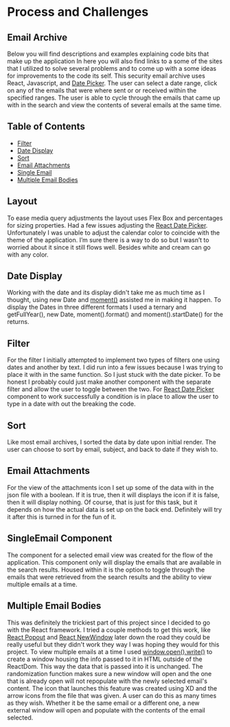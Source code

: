 # Process and Challenges

## Email Archive

Below you will find descriptions and examples explaining code bits that make up the application In here you will also find links to a some of the sites that I utilized to solve several problems and to come up with a some ideas for improvements to the code its self. This security email archive uses React, Javascript, and [Date Picker](https://reactdatepicker.com/). The user can select a date range, click on any of the emails that were where sent or or received within the specified ranges. The user is able to cycle through the emails that came up with in the search and view the contents of several emails at the same time.

## **Table of Contents**

- [Filter](#Filter)
- [Date Display](#Date-Display)
- [Sort](#Sort)
- [Email Attachments](#Email-Attachments)
- [Single Email](#SingleEmail-Component)
- [Multiple Email Bodies](#Multiple-Email-Bodies)

## Layout

To ease media query adjustments the layout uses Flex Box and percentages for sizing properties. Had a few issues adjusting the [React Date Picker](https://reactdatepicker.com/). Unfortunately I was unable to adjust the calendar color to coincide with the theme of the application. I’m sure there is a way to do so but I wasn’t to worried about it since it still flows well. Besides white and cream can go with any color.

## Date Display

Working with the date and its display didn't take me as much time as I thought, using new Date and [moment()](https://momentjs.com/) assisted me in making it happen. To display the Dates in three different formats I used a ternary and getFullYear(), new Date, moment().format() and moment().startDate() for the returns.

## Filter

For the filter I initially attempted to implement two types of filters one using dates and another by text. I did run into a few issues because I was trying to place it with in the same function. So I just stuck with the date picker. To be honest I probably could just make another component with the separate filter and allow the user to toggle between the two. For [React Date Picker](https://reactdatepicker.com/) component to work successfully a condition is in place to allow the user to type in a date with out the breaking the code.

## Sort

Like most email archives, I sorted the data by date upon initial render. The user can choose to sort by email, subject, and back to date if they wish to.

## Email Attachments

For the view of the attachments icon I set up some of the data with in the json file with a boolean. If it is true, then it will displays the icon if it is false, then it will display nothing. Of course, that is just for this task, but it depends on how the actual data is set up on the back end. Definitely will try it after this is turned in for the fun of it.

## SingleEmail Component

The component for a selected email view was created for the flow of the application. This component only will display the emails that are available in the search results. Housed within it is the option to toggle through the emails that were retrieved from the search results and the ability to view multiple emails at a time.

## Multiple Email Bodies

This was definitely the trickiest part of this project since I decided to go with the React framework. I tried a couple methods to get this work, like [React Popout](https://github.com/JakeGinnivan/react-popout) and [React NewWindow](https://github.com/rmariuzzo/react-new-window) later down the road they could be really useful but they didn't work they way I was hoping they would for this project. To view multiple emails at a time I used [window.open().write()](https://reactdatepicker.com/) to create a window housing the info passed to it in HTML outside of the ReactDom. This way the data that is passed into it is unchanged. The randomization function makes sure a new window will open and the one that is already open will not repopulate with the newly selected email's content. The icon that launches this feature was created using XD and the arrow icons from the file that was given. A user can do this as many times as they wish. Whether it be the same email or a different one, a new external window will open and populate with the contents of the email selected.
